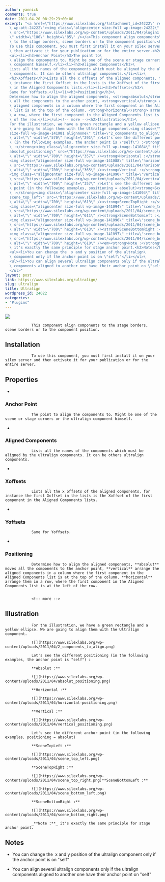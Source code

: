 ```yaml
---
author: yannick
comments: true
date: 2011-04-20 08:29:23+00:00
excerpt: "<a href=\"https://www.silexlabs.org/?attachment_id=24222\" rel=\"attachment\
  \ wp-att-24222\"><img class=\"aligncenter size-full wp-image-24222\" title=\"plugin\"\
  \ src=\"https://www.silexlabs.org/wp-content/uploads/2011/04/plugin1.png\" alt=\"\
  \" width=\"180\" height=\"85\" /></a>This component align components\
  \ to the stage borders, scene borders or to the component position.<h2>Installation</h2>\
  To use this component, you must first install it on your silex server and\
  \ then activate it for your publication or for the entire server.<h2>Properties</h2>\
  <ul><li><h3>Anchor Point</h3>The point to\
  \ align the components to. Might be one of the scene or stage corners or the ultralign\
  \ component himself.</li><li><h3>Aligned Components</h3>\
  Lists all the names of the components which must be aligned by the ultralign\
  \ components. It can be others ultralign components.</li><li>\
  <h3>Xoffsets</h3>Lists all the x offsets of the aligned components, for\
  \ instance the first Xoffset in the lists is the Xoffset of the first component\
  \ in the Aligned Components lists.</li><li><h3>Yoffsets</h3>\
  Same for Yoffsets.</li><li><h3>Positioning</h3>\
  Determine how to align the aligned components, <strong>absolut</strong> moves\
  \ all the components to the anchor point, <strong>vertical</strong> arrange the\
  \ aligned components in a column where the first component in the Aligned Components\
  \ list is at the top of the column, <strong>horizontal</strong> arrange them in\
  \ a row, where the first component in the Aligned Components list is at the left\
  \ of the row.</li></ul><!-- more --><h2>Illustration</h2>\
  For the illustration, we have a green rectangle and a yellow ellipse. We\
  \ are going to align them with the Ultralign component.<img class=\"\
  size-full wp-image-141081 alignnone\" title=\"2_components_to_align\" src=\"https://www.silexlabs.org/wp-content/uploads/2011/04/2_components_to_align.png\"\
  \ alt=\"\" width=\"570\" height=\"291\" />Let's see the different positioning\
  \ (in the following examples, the anchor point is \"self\") :<strong>Absolut\
  \ :</strong><img class=\"aligncenter size-full wp-image-141084\" title=\"\
  absolut_positioning\" src=\"https://www.silexlabs.org/wp-content/uploads/2011/04/absolut_positioning.png\"\
  \ alt=\"\" width=\"700\" height=\"357\" /><strong>Horizontal :</strong>\
  <img class=\"aligncenter size-full wp-image-141088\" title=\"horizontal-positioning\"\
  \ src=\"https://www.silexlabs.org/wp-content/uploads/2011/04/horizontal-positioning.png\"\
  \ alt=\"\" width=\"700\" height=\"365\" /><strong>Vertical :</strong>\
  <img class=\"aligncenter size-full wp-image-141090\" title=\"vertical_positioning\"\
  \ src=\"https://www.silexlabs.org/wp-content/uploads/2011/04/vertical_positioning.png\"\
  \ alt=\"\" width=\"700\" height=\"357\" />Let's see the different anchor\
  \ point (in the following examples, positioning = absolut)<strong>SceneTopLeft\
  \ :</strong><img class=\"aligncenter size-full wp-image-141093\" title=\"\
  scene_top_left\" src=\"https://www.silexlabs.org/wp-content/uploads/2011/04/scene_top_left.png\"\
  \ alt=\"\" width=\"700\" height=\"613\" /><strong>SceneTopRight :</strong>\
  <img class=\"aligncenter size-full wp-image-141094\" title=\"scene_top_right\"\
  \ src=\"https://www.silexlabs.org/wp-content/uploads/2011/04/scene_top_right.png\"\
  \ alt=\"\" width=\"700\" height=\"611\" /><strong>SceneBottomLeft :</strong>\
  <img class=\"aligncenter size-full wp-image-141096\" title=\"scene_bottom_left\"\
  \ src=\"https://www.silexlabs.org/wp-content/uploads/2011/04/scene_bottom_left.png\"\
  \ alt=\"\" width=\"700\" height=\"613\" /><strong>SceneBottomRight :</strong>\
  <img class=\"aligncenter size-full wp-image-141097\" title=\"scene_bottom_right\"\
  \ src=\"https://www.silexlabs.org/wp-content/uploads/2011/04/scene_bottom_right.png\"\
  \ alt=\"\" width=\"700\" height=\"610\" /><em><strong>Note :</strong></em>\
  \ it's exactly the same principle for stage anchor point.<h2>Notes</h2>\
  <ul><li>You can change the  x and y position of the ultralign\
  \ component only if the anchor point is on \"self\"</li></ul>\
  <ul><li>You can align several ultralign components only if the ultralign\
  \ components aligned to another one have their anchor point on \"self\"</li>\
  </ul>"
layout: post
link: https://www.silexlabs.org/ultralign/
slug: ultralign
title: Ultralign
wordpress_id: 24022
categories:
- "Plugins"
---
```


[![](https://www.silexlabs.org/wp-content/uploads/2011/04/plugin1.png)](https://www.silexlabs.org/?attachment_id=24222)

				This component align components to the stage borders, scene borders or to the component position.


## Installation


				To use this component, you must first install it on your silex server and then activate it for your publication or for the entire server.


## Properties






  *


### Anchor Point


				The point to align the components to. Might be one of the scene or stage corners or the ultralign component himself.


  *


### Aligned Components


				Lists all the names of the components which must be aligned by the ultralign components. It can be others ultralign components.


  *


### Xoffsets


				Lists all the x offsets of the aligned components, for instance the first Xoffset in the lists is the Xoffset of the first component in the Aligned Components lists.


  *


### Yoffsets


				Same for Yoffsets.


  *


### Positioning


				Determine how to align the aligned components, **absolut** moves all the components to the anchor point, **vertical** arrange the aligned components in a column where the first component in the Aligned Components list is at the top of the column, **horizontal** arrange them in a row, where the first component in the Aligned Components list is at the left of the row.


				<!-- more -->


## Illustration


				For the illustration, we have a green rectangle and a yellow ellipse. We are going to align them with the Ultralign component.

				![](https://www.silexlabs.org/wp-content/uploads/2011/04/2_components_to_align.png)

				Let's see the different positioning (in the following examples, the anchor point is "self") :

				**Absolut :**

				![](https://www.silexlabs.org/wp-content/uploads/2011/04/absolut_positioning.png)

				**Horizontal :**

				![](https://www.silexlabs.org/wp-content/uploads/2011/04/horizontal-positioning.png)

				**Vertical :**

				![](https://www.silexlabs.org/wp-content/uploads/2011/04/vertical_positioning.png)

				Let's see the different anchor point (in the following examples, positioning = absolut)

				**SceneTopLeft :**

				![](https://www.silexlabs.org/wp-content/uploads/2011/04/scene_top_left.png)

				**SceneTopRight :**

				![](https://www.silexlabs.org/wp-content/uploads/2011/04/scene_top_right.png)**SceneBottomLeft :**

				![](https://www.silexlabs.org/wp-content/uploads/2011/04/scene_bottom_left.png)

				**SceneBottomRight :**

				![](https://www.silexlabs.org/wp-content/uploads/2011/04/scene_bottom_right.png)

				_**Note :**_ it's exactly the same principle for stage anchor point.


## Notes






  * You can change the  x and y position of the ultralign component only if the anchor point is on "self"




  * You can align several ultralign components only if the ultralign components aligned to another one have their anchor point on "self"


